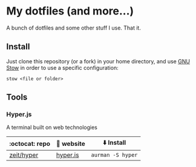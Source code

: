 # My dotfiles (and more...)

A bunch of dotfiles and some other stuff I use. That it.

## Install

Just clone this repository (or a fork) in your home directory, and use [GNU Stow](https://www.gnu.org/software/stow/) in order to use a specific configuration:

`stow <file or folder>`

## Tools

### Hyper.js

A terminal built on web technologies

| :octocat: **repo** | :bookmark: **website** | :arrow_down: **Install** |
|--------------------|---------------------------|----------------------------|
| [zeit/hyper](https://github.com/zeit/hyper)| [hyper.is](https://hyper.is/) | `aurman -S hyper` |
